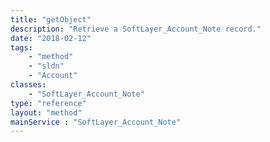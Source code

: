 ```yaml
---
title: "getObject"
description: "Retrieve a SoftLayer_Account_Note record."
date: "2018-02-12"
tags:
    - "method"
    - "sldn"
    - "Account"
classes:
    - "SoftLayer_Account_Note"
type: "reference"
layout: "method"
mainService : "SoftLayer_Account_Note"
---
```

